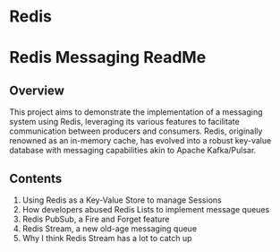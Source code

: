 # Redis

# Redis Messaging ReadMe

## Overview
This project aims to demonstrate the implementation of a messaging system using Redis, leveraging its various features to facilitate communication between producers and consumers. Redis, originally renowned as an in-memory cache, has evolved into a robust key-value database with messaging capabilities akin to Apache Kafka/Pulsar.

## Contents

1. Using Redis as a Key-Value Store to manage Sessions
2. How developers abused Redis Lists to implement message queues
3. Redis PubSub, a Fire and Forget feature
4. Redis Stream, a new old-age messaging queue
5. Why I think Redis Stream has a lot to catch up


